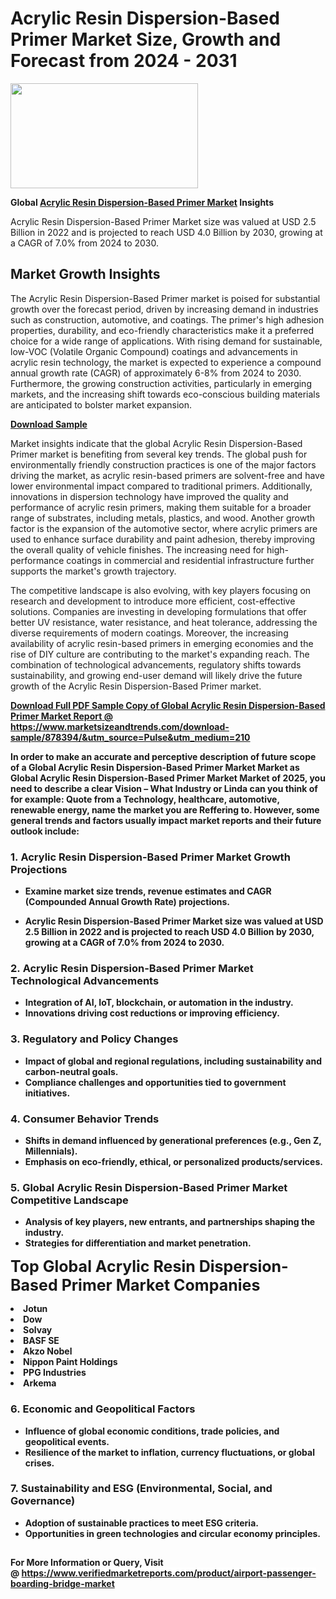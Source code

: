 <H1>Acrylic Resin Dispersion-Based Primer Market Size, Growth and Forecast from 2024 - 2031</H1><img class="aligncenter size-medium wp-image-584254" src="https://thirdeyenews.in/wp-content/uploads/2024/09/Global-Market-Research-300x168.jpeg" alt="" width="300" height="168" /><p><strong>Global&nbsp;<a href="https://www.marketsizeandtrends.com/download-sample/878394/&amp;utm_source=Pulse&amp;utm_medium=210">Acrylic Resin Dispersion-Based Primer Market</a> Insights</strong></p><p>Acrylic Resin Dispersion-Based Primer Market size was valued at USD 2.5 Billion in 2022 and is projected to reach USD 4.0 Billion by 2030, growing at a CAGR of 7.0% from 2024 to 2030.</p><p><h2>Market Growth Insights</h2> <p>The Acrylic Resin Dispersion-Based Primer market is poised for substantial growth over the forecast period, driven by increasing demand in industries such as construction, automotive, and coatings. The primer's high adhesion properties, durability, and eco-friendly characteristics make it a preferred choice for a wide range of applications. With rising demand for sustainable, low-VOC (Volatile Organic Compound) coatings and advancements in acrylic resin technology, the market is expected to experience a compound annual growth rate (CAGR) of approximately 6-8% from 2024 to 2030. Furthermore, the growing construction activities, particularly in emerging markets, and the increasing shift towards eco-conscious building materials are anticipated to bolster market expansion.</p> <p><strong><a href="#">Download Sample</a></strong></p> <p>Market insights indicate that the global Acrylic Resin Dispersion-Based Primer market is benefiting from several key trends. The global push for environmentally friendly construction practices is one of the major factors driving the market, as acrylic resin-based primers are solvent-free and have lower environmental impact compared to traditional primers. Additionally, innovations in dispersion technology have improved the quality and performance of acrylic resin primers, making them suitable for a broader range of substrates, including metals, plastics, and wood. Another growth factor is the expansion of the automotive sector, where acrylic primers are used to enhance surface durability and paint adhesion, thereby improving the overall quality of vehicle finishes. The increasing need for high-performance coatings in commercial and residential infrastructure further supports the market's growth trajectory.</p> <p>The competitive landscape is also evolving, with key players focusing on research and development to introduce more efficient, cost-effective solutions. Companies are investing in developing formulations that offer better UV resistance, water resistance, and heat tolerance, addressing the diverse requirements of modern coatings. Moreover, the increasing availability of acrylic resin-based primers in emerging economies and the rise of DIY culture are contributing to the market's expanding reach. The combination of technological advancements, regulatory shifts towards sustainability, and growing end-user demand will likely drive the future growth of the Acrylic Resin Dispersion-Based Primer market.</p> <p><strong><a href="#"></p><p><span class=""><strong>Download Full PDF Sample Copy of Global Acrylic Resin Dispersion-Based Primer Market Report</strong> @ <a href="https://www.marketsizeandtrends.com/download-sample/878394/&amp;utm_source=Pulse&amp;utm_medium=210" target="_blank">https://www.marketsizeandtrends.com/download-sample/878394/&amp;utm_source=Pulse&amp;utm_medium=210</a></span></p><p>In order to make an accurate and perceptive description of future scope of a Global&nbsp;Acrylic Resin Dispersion-Based Primer Market Market as Global&nbsp;Acrylic Resin Dispersion-Based Primer Market Market of 2025, you need to describe a clear Vision &ndash; What Industry or Linda can you think of for example: Quote from a Technology, healthcare, automotive, renewable energy, name the market you are Reffering to. However, some general trends and factors usually impact market reports and their future outlook include:</p><h3>1.&nbsp;<strong>Acrylic Resin Dispersion-Based Primer Market Growth Projections</strong></h3><ul><li>Examine market size trends, revenue estimates and CAGR (Compounded Annual Growth Rate) projections.</li><li><p>Acrylic Resin Dispersion-Based Primer Market size was valued at USD 2.5 Billion in 2022 and is projected to reach USD 4.0 Billion by 2030, growing at a CAGR of 7.0% from 2024 to 2030.</p></li></ul><h3>2.&nbsp;<strong>Acrylic Resin Dispersion-Based Primer Market Technological Advancements</strong></h3><ul><li>Integration of AI, IoT, blockchain, or automation in the industry.</li><li>Innovations driving cost reductions or improving efficiency.</li></ul><h3>3.&nbsp;<strong>Regulatory and Policy Changes</strong></h3><ul><li>Impact of global and regional regulations, including sustainability and carbon-neutral goals.</li><li>Compliance challenges and opportunities tied to government initiatives.</li></ul><h3>4.&nbsp;<strong>Consumer Behavior Trends</strong></h3><ul><li>Shifts in demand influenced by generational preferences (e.g., Gen Z, Millennials).</li><li>Emphasis on eco-friendly, ethical, or personalized products/services.</li></ul><h3>5.&nbsp;<strong>Global Acrylic Resin Dispersion-Based Primer Market Competitive Landscape</strong></h3><ul><li>Analysis of key players, new entrants, and partnerships shaping the industry.</li><li>Strategies for differentiation and market penetration.</li></ul><p data-pm-slice="1 1 []"><span style="color: inherit; font-family: inherit; font-size: 25px;">Top Global Acrylic Resin Dispersion-Based Primer Market Companies</span></p><div class="" data-test-id=""><p><li>Jotun</li><li> Dow</li><li> Solvay</li><li> BASF SE</li><li> Akzo Nobel</li><li> Nippon Paint Holdings</li><li> PPG Industries</li><li> Arkema</li></p></div><h3>6.&nbsp;<strong>Economic and Geopolitical Factors</strong></h3><ul><li>Influence of global economic conditions, trade policies, and geopolitical events.</li><li>Resilience of the market to inflation, currency fluctuations, or global crises.</li></ul><h3>7.&nbsp;<strong>Sustainability and ESG (Environmental, Social, and Governance)</strong></h3><ul><li>Adoption of sustainable practices to meet ESG criteria.</li><li>Opportunities in green technologies and circular economy principles.</li></ul><h2><strong style="font-size: 14px;">For More Information or Query, Visit @&nbsp;</strong><a style="background-color: #ffffff; font-size: 14px;" href="https://www.marketsizeandtrends.com/report/acrylic-resin-dispersion-based-primer-market/" target="_blank">https://www.verifiedmarketreports.com/product/airport-passenger-boarding-bridge-market</a></h2>
